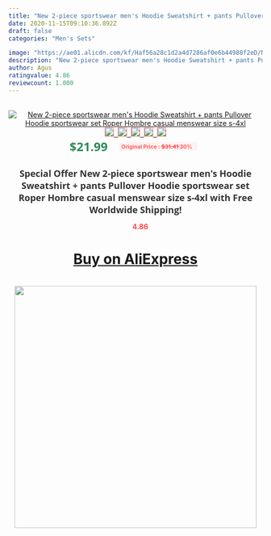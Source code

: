 ```yaml
---
title: "New 2-piece sportswear men's Hoodie Sweatshirt + pants Pullover Hoodie sportswear set Roper Hombre casual menswear size s-4xl"
date: 2020-11-15T09:10:36.892Z
draft: false
categories: "Men's Sets"

image: "https://ae01.alicdn.com/kf/Haf56a28c1d2a4d7286af0e6b44988f2eD/New-2-piece-sportswear-men-s-Hoodie-Sweatshirt-pants-Pullover-Hoodie-sportswear-set-Roper-Hombre-casual.jpg"
description: "New 2-piece sportswear men's Hoodie Sweatshirt + pants Pullover Hoodie sportswear set Roper Hombre casual menswear size s-4xl"
author: Agus
ratingvalue: 4.86
reviewcount: 1.000
---
```

<br>
<div style="text-align: center;">
<a href="https://s.click.aliexpress.com/e/_AbSZVx" target="_blank" rel="nofollow noopener noreferrer"><img alt="New 2-piece sportswear men's Hoodie Sweatshirt + pants Pullover Hoodie sportswear set Roper Hombre casual menswear size s-4xl" class="magnifier-image" src="https://ae01.alicdn.com/kf/Haf56a28c1d2a4d7286af0e6b44988f2eD/New-2-piece-sportswear-men-s-Hoodie-Sweatshirt-pants-Pullover-Hoodie-sportswear-set-Roper-Hombre-casual.jpg_640x640.jpg">
<br>
<img style="border:1px solid salmon" src="https://ae01.alicdn.com/kf/Haf56a28c1d2a4d7286af0e6b44988f2eD/New-2-piece-sportswear-men-s-Hoodie-Sweatshirt-pants-Pullover-Hoodie-sportswear-set-Roper-Hombre-casual.jpg_120x120.jpg">&nbsp;&nbsp;<img style="border:1px solid salmon" src="https://ae01.alicdn.com/kf/He0740da35ef54a389d6faa5dc6b6890eY/New-2-piece-sportswear-men-s-Hoodie-Sweatshirt-pants-Pullover-Hoodie-sportswear-set-Roper-Hombre-casual.jpg_120x120.jpg">&nbsp;&nbsp;<img style="border:1px solid salmon" src="https://ae01.alicdn.com/kf/H791a0e5ab2134b55a9ace971749375116/New-2-piece-sportswear-men-s-Hoodie-Sweatshirt-pants-Pullover-Hoodie-sportswear-set-Roper-Hombre-casual.jpg_120x120.jpg">&nbsp;&nbsp;<img style="border:1px solid salmon" src="https://ae01.alicdn.com/kf/H106d1e0838da4ef0b21c4b23609abb1dy/New-2-piece-sportswear-men-s-Hoodie-Sweatshirt-pants-Pullover-Hoodie-sportswear-set-Roper-Hombre-casual.jpg_120x120.jpg">&nbsp;&nbsp;<img style="border:1px solid salmon" src="https://ae01.alicdn.com/kf/H13155a550cf94d049e40ffdb81dbb20dt/New-2-piece-sportswear-men-s-Hoodie-Sweatshirt-pants-Pullover-Hoodie-sportswear-set-Roper-Hombre-casual.jpg_120x120.jpg"></a></div><br0>
<div style="text-align: center;"><span style="background-color: white; border: 0px; box-sizing: border-box; color: seagreen; display: inline-block; font-family: &quot;open sans&quot; , &quot;arial&quot; , &quot;helvetica&quot; , sans-serif , &quot;heiti&quot;; font-size: 24px; font-stretch: inherit; font-weight: 700; line-height: inherit; margin: 0px 10px 0px 0px; padding: 0px; vertical-align: middle;">$21.99 </span>
<span style="background: rgb(255 , 241 , 241); border-radius: 3px; border: 0px; box-sizing: border-box; color: #ff4747; display: inline-block; font-family: inherit; font-size: 12px; font-stretch: inherit; font-style: inherit; font-variant: inherit; font-weight: 600; line-height: inherit; margin: 0px; padding: 2px 5px; transform: scale(0.9); vertical-align: middle;">Original Price : <b style="text-decoration: line-through;">$31.41 </b> 30%&nbsp;&nbsp;</span></div>
<h1 style="color: #333333; display: inline-block; font-family: &quot;open sans&quot; , &quot;arial&quot; , &quot;helvetica&quot; , sans-serif , &quot;heiti&quot;; font-size: 18px; font-stretch: inherit; font-weight: 700; text-align: center;">Special Offer New 2-piece sportswear men's Hoodie Sweatshirt + pants Pullover Hoodie sportswear set Roper Hombre casual menswear size s-4xl with Free Worldwide Shipping!</h1>
<div style="color: #ff4747; text-align: center;">
<img src="https://4.bp.blogspot.com/-M0ZcTcb-5uY/XleCXlxnR4I/AAAAAAAAAEc/OrjgMkXV1oMQFaCRZj5HQwOCBcu3w1FegCPcBGAYYCw/s1600/star.png" style="height: 15px;">&nbsp;<b>4.86</b></div>
<div class="button_cont" align="center"><a class="buynow_a" href="https://s.click.aliexpress.com/e/_AbSZVx" target="_blank" rel="nofollow noopener noreferrer"><H1>Buy on AliExpress</H1></a></div><br>
<div class="separator" style="clear: both; text-align: center;">
<img src="https://lh3.googleusercontent.com/-pTy5HemUv9M/XlePHvY0dAI/AAAAAAAAAE4/0nX5iRUoIWY8eMW9Dpxeirr157OZliDIgCLcBGAsYHQ/s1600/badge.gif" width="480">
</div>

